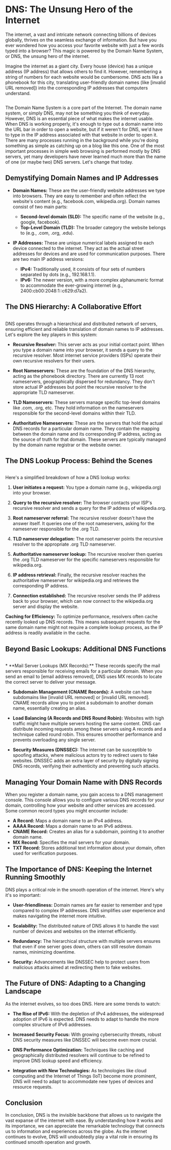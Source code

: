 # DNS: The Unsung Hero of the Internet

The internet, a vast and intricate network connecting billions of devices globally, thrives on the seamless exchange of information. But have you ever wondered how you access your favorite website with just a few words typed into a browser? This magic is powered by the Domain Name System, or DNS, the unsung hero of the internet.

Imagine the internet as a giant city. Every house (device) has a unique address (IP address) that allows others to find it. However, remembering a string of numbers for each website would be cumbersome. DNS acts like a phonebook for this city, translating user-friendly domain names (like [invalid URL removed]) into the corresponding IP addresses that computers understand.
<figure > 
<p align="center">
  <img src="./DNS.jpg" alt="" />
</p>
</figure>
The Domain Name System is a core part of the Internet. The domain name system, or simply DNS, may not be something you think of everyday. However, DNS is an essential piece of what makes the internet usable. When DNS is working properly, it's enough to type out a domain name into the URL bar in order to open a website, but if it weren't for DNS, we'd have to type in the IP address associated with that website in order to open it. There are many processes running in the background while you're doing something as simple as catching up on a blog like this one. One of the most important processes in simple web browsing is performed mostly by DNS servers, yet many developers have never learned much more than the name of one (or maybe two) DNS servers. Let's change that today.

## Demystifying Domain Names and IP Addresses

* **Domain Names:** These are the user-friendly website addresses we type into browsers. They are easy to remember and often reflect the website's content (e.g., facebook.com, wikipedia.org). Domain names consist of two main parts:
    * **Second-level domain (SLD):** The specific name of the website (e.g., google, facebook).
    * **Top-Level Domain (TLD):** The broader category the website belongs to (e.g., .com, .org, .edu).

* **IP Addresses:** These are unique numerical labels assigned to each device connected to the internet. They act as the actual street addresses for devices and are used for communication purposes. There are two main IP address versions:
    * **IPv4:** Traditionally used, it consists of four sets of numbers separated by dots (e.g., 192.168.1.1).
    * **IPv6:** The newer version, with a more complex alphanumeric format to accommodate the ever-growing internet (e.g., 2400:cb00:2048:1::c629:d7a2).

## The DNS Hierarchy: A Collaborative Effort
<figure > 
<p align="center">
  <img src="./DNS_hierarchy.png" alt="" />
</p>
</figure>
DNS operates through a hierarchical and distributed network of servers, ensuring efficient and reliable translation of domain names to IP addresses. Let's explore the key players in this system:

* **Recursive Resolver:** This server acts as your initial contact point. When you type a domain name into your browser, it sends a query to the recursive resolver. Most internet service providers (ISPs) operate their own recursive resolvers for their users.

* **Root Nameservers:** These are the foundation of the DNS hierarchy, acting as the phonebook directory. There are currently 13 root nameservers, geographically dispersed for redundancy. They don't store actual IP addresses but point the recursive resolver to the appropriate TLD nameserver.

* **TLD Nameservers:** These servers manage specific top-level domains like .com, .org, etc. They hold information on the nameservers responsible for the second-level domains within their TLD.

* **Authoritative Nameservers:** These are the servers that hold the actual DNS records for a particular domain name. They contain the mapping between the domain name and its corresponding IP address, acting as the source of truth for that domain. These servers are typically managed by the domain name registrar or the website owner.

## The DNS Lookup Process: Behind the Scenes
<figure > 
<p align="center">
  <img src="./DNS_Server.png" alt="" />
</p>
</figure>
Here's a simplified breakdown of how a DNS lookup works:

1. **User initiates a request:** You type a domain name (e.g., wikipedia.org) into your browser.

2. **Query to the recursive resolver:** The browser contacts your ISP's recursive resolver and sends a query for the IP address of wikipedia.org.

3. **Root nameserver referral:** The recursive resolver doesn't have the answer itself. It queries one of the root nameservers, asking for the nameserver responsible for the .org TLD.

4. **TLD nameserver delegation:** The root nameserver points the recursive resolver to the appropriate .org TLD nameserver.

5. **Authoritative nameserver lookup:** The recursive resolver then queries the .org TLD nameserver for the specific nameservers responsible for wikipedia.org.

6. **IP address retrieval:** Finally, the recursive resolver reaches the authoritative nameserver for wikipedia.org and retrieves the corresponding IP address.

7. **Connection established:** The recursive resolver sends the IP address back to your browser, which can now connect to the wikipedia.org server and display the website.

**Caching for Efficiency:** To optimize performance, resolvers often cache recently looked up DNS records. This means subsequent requests for the same domain name might not require a complete lookup process, as the IP address is readily available in the cache.

## Beyond Basic Lookups: Additional DNS Functions
<figure > 
<p align="center">
  <img src="./dns-records.png" alt="" />
</p>
</figure>
* **Mail Server Lookups (MX Records):** These records specify the mail servers responsible for receiving emails for a particular domain. When you send an email to [email address removed], DNS uses MX records to locate the correct server to deliver your message.

* **Subdomain Management (CNAME Records):** A website can have subdomains like [invalid URL removed] or [invalid URL removed]. CNAME records allow you to point a subdomain to another domain name, essentially creating an alias.

* **Load Balancing (A Records and DNS Round Robin):** Websites with high traffic might have multiple servers hosting the same content. DNS can distribute incoming requests among these servers using A records and a technique called round robin. This ensures smoother performance and prevents overloading any single server.

* **Security Measures (DNSSEC):** The internet can be susceptible to spoofing attacks, where malicious actors try to redirect users to fake websites. DNSSEC adds an extra layer of security by digitally signing DNS records, verifying their authenticity and preventing such attacks.

## Managing Your Domain Name with DNS Records

When you register a domain name, you gain access to a DNS management console. This console allows you to configure various DNS records for your domain, controlling how your website and other services are accessed. Some common record types you might encounter include:

* **A Record:** Maps a domain name to an IPv4 address.
* **AAAA Record:** Maps a domain name to an IPv6 address.
* **CNAME Record:** Creates an alias for a subdomain, pointing it to another domain name.
* **MX Record:** Specifies the mail servers for your domain.
* **TXT Record:** Stores additional text information about your domain, often used for verification purposes.

## The Importance of DNS: Keeping the Internet Running Smoothly

DNS plays a critical role in the smooth operation of the internet. Here's why it's so important:

* **User-friendliness:** Domain names are far easier to remember and type compared to complex IP addresses. DNS simplifies user experience and makes navigating the internet more intuitive.

* **Scalability:** The distributed nature of DNS allows it to handle the vast number of devices and websites on the internet efficiently.

* **Redundancy:** The hierarchical structure with multiple servers ensures that even if one server goes down, others can still resolve domain names, minimizing downtime.

* **Security:** Advancements like DNSSEC help to protect users from malicious attacks aimed at redirecting them to fake websites.

## The Future of DNS: Adapting to a Changing Landscape

As the internet evolves, so too does DNS. Here are some trends to watch:

* **The Rise of IPv6:** With the depletion of IPv4 addresses, the widespread adoption of IPv6 is expected. DNS needs to adapt to handle the more complex structure of IPv6 addresses.

* **Increased Security Focus:** With growing cybersecurity threats, robust DNS security measures like DNSSEC will become even more crucial.

* **DNS Performance Optimization:** Techniques like caching and geographically distributed resolvers will continue to be refined to improve DNS lookup speed and efficiency.

* **Integration with New Technologies:** As technologies like cloud computing and the Internet of Things (IoT) become more prominent, DNS will need to adapt to accommodate new types of devices and resource requests.

## Conclusion
In conclusion, DNS is the invisible backbone that allows us to navigate the vast expanse of the internet with ease. By understanding how it works and its importance, we can appreciate the remarkable technology that connects us to information and experiences across the globe. As the internet continues to evolve, DNS will undoubtedly play a vital role in ensuring its continued smooth operation and growth. 

